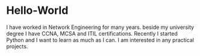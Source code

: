 # Hello-World
I have worked in Network Engineering for many years. beside my university degree I have CCNA, MCSA and ITIL certifications. Recently I 
started Python and I want to learn as much as I can. I am interested in any practical projects. 
